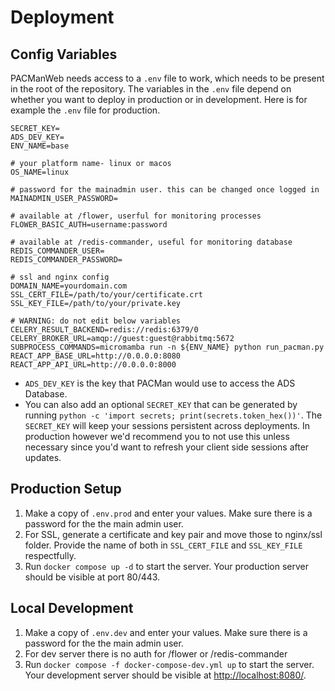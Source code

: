 # Deployment

## Config Variables
PACManWeb needs access to a `.env` file to work, which needs to be present in the root of the repository. 
The variables in the `.env` file depend on whether you want to deploy in production or in development. Here is for example the `.env` file for production.

```env
SECRET_KEY=
ADS_DEV_KEY=
ENV_NAME=base

# your platform name- linux or macos
OS_NAME=linux

# password for the mainadmin user. this can be changed once logged in
MAINADMIN_USER_PASSWORD=

# available at /flower, userful for monitoring processes
FLOWER_BASIC_AUTH=username:password

# available at /redis-commander, useful for monitoring database
REDIS_COMMANDER_USER=
REDIS_COMMANDER_PASSWORD=

# ssl and nginx config
DOMAIN_NAME=yourdomain.com
SSL_CERT_FILE=/path/to/your/certificate.crt
SSL_KEY_FILE=/path/to/your/private.key

# WARNING: do not edit below variables
CELERY_RESULT_BACKEND=redis://redis:6379/0
CELERY_BROKER_URL=amqp://guest:guest@rabbitmq:5672
SUBPROCESS_COMMANDS=micromamba run -n ${ENV_NAME} python run_pacman.py
REACT_APP_BASE_URL=http://0.0.0.0:8080
REACT_APP_API_URL=http://0.0.0.0:8000

``` 
- `ADS_DEV_KEY` is the key that PACMan would use to access the ADS Database. 
- You can also add an optional `SECRET_KEY` that can be generated by running `python -c 'import secrets; print(secrets.token_hex())'`. The `SECRET_KEY` will keep your sessions persistent across deployments. In production however we'd recommend you to not use this unless necessary since you'd want to refresh your client side sessions after updates.

## Production Setup
1. Make a copy of `.env.prod` and enter your values. Make sure there is a password for the the main admin user.
2. For SSL, generate a certificate and key pair and move those to nginx/ssl folder. Provide the name of both in `SSL_CERT_FILE` and `SSL_KEY_FILE` respectfully.
3. Run `docker compose up -d` to start the server. Your production server should be visible at port 80/443. 

## Local Development
1. Make a copy of `.env.dev` and enter your values. Make sure there is a password for the the main admin user.
2. For dev server there is no auth for /flower or /redis-commander
3. Run `docker compose -f docker-compose-dev.yml up` to start the server. Your development server should be visible at [http://localhost:8080/](http://localhost:8080/). 

